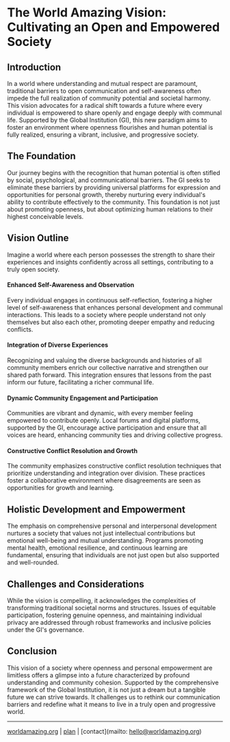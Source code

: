 # **The World Amazing Vision: Cultivating an Open and Empowered Society**

## **Introduction**
In a world where understanding and mutual respect are paramount, traditional barriers to open communication and self-awareness often impede the full realization of community potential and societal harmony. This vision advocates for a radical shift towards a future where every individual is empowered to share openly and engage deeply with communal life. Supported by the Global Institution (GI), this new paradigm aims to foster an environment where openness flourishes and human potential is fully realized, ensuring a vibrant, inclusive, and progressive society.

## **The Foundation**
Our journey begins with the recognition that human potential is often stifled by social, psychological, and communicational barriers. The GI seeks to eliminate these barriers by providing universal platforms for expression and opportunities for personal growth, thereby nurturing every individual's ability to contribute effectively to the community. This foundation is not just about promoting openness, but about optimizing human relations to their highest conceivable levels.

## **Vision Outline**
Imagine a world where each person possesses the strength to share their experiences and insights confidently across all settings, contributing to a truly open society.

#### **Enhanced Self-Awareness and Observation**
Every individual engages in continuous self-reflection, fostering a higher level of self-awareness that enhances personal development and communal interactions. This leads to a society where people understand not only themselves but also each other, promoting deeper empathy and reducing conflicts.

#### **Integration of Diverse Experiences**
Recognizing and valuing the diverse backgrounds and histories of all community members enrich our collective narrative and strengthen our shared path forward. This integration ensures that lessons from the past inform our future, facilitating a richer communal life.

#### **Dynamic Community Engagement and Participation**
Communities are vibrant and dynamic, with every member feeling empowered to contribute openly. Local forums and digital platforms, supported by the GI, encourage active participation and ensure that all voices are heard, enhancing community ties and driving collective progress.

#### **Constructive Conflict Resolution and Growth**
The community emphasizes constructive conflict resolution techniques that prioritize understanding and integration over division. These practices foster a collaborative environment where disagreements are seen as opportunities for growth and learning.

## **Holistic Development and Empowerment**
The emphasis on comprehensive personal and interpersonal development nurtures a society that values not just intellectual contributions but emotional well-being and mutual understanding. Programs promoting mental health, emotional resilience, and continuous learning are fundamental, ensuring that individuals are not just open but also supported and well-rounded.

## **Challenges and Considerations**
While the vision is compelling, it acknowledges the complexities of transforming traditional societal norms and structures. Issues of equitable participation, fostering genuine openness, and maintaining individual privacy are addressed through robust frameworks and inclusive policies under the GI's governance.

## **Conclusion**
This vision of a society where openness and personal empowerment are limitless offers a glimpse into a future characterized by profound understanding and community cohesion. Supported by the comprehensive framework of the Global Institution, it is not just a dream but a tangible future we can strive towards. It challenges us to rethink our communication barriers and redefine what it means to live in a truly open and progressive world.


---
[worldamazing.org](https://worldamazing.org)
| [plan](https://github.com/whomanatee/plan)
| [contact](mailto: hello@worldamazing.org) 